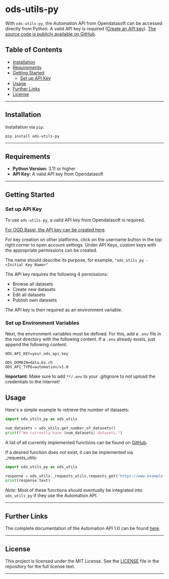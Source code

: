 # ods-utils-py
With `ods-utils-py`, the Automation API from Opendatasoft can be accessed directly from Python. A valid API key is required ([Create an API key](#set-up-api-key)). [The source code is publicly available on GitHub](https://github.com/opendatabs/ods-utils-py).

## Table of Contents

   - [Installation](#installation)
   - [Requirements](#requirements)
   - [Getting Started](#getting-started)
     - [Set up API Key](#set-up-api-key)
   - [Usage](#usage)
   - [Further Links](#further-links)
   - [License](#license)

---

## Installation

Installation via `pip`:

```bash
pip install ods-utils-py
```

---

## Requirements

- **Python Version:** 3.11 or higher
- **API Key:** A valid API key from Opendatasoft

---

## Getting Started

### Set up API Key

To use `ods-utils-py`, a valid API key from Opendatasoft is required.

[For OGD Basel, the API key can be created here](https://data.bs.ch/account/api-keys/).

For key creation on other platforms, click on the username button in the top right corner to open account settings. Under API Keys, custom keys with the appropriate permissions can be created.

The name should describe its purpose, for example, `"ods_utils_py - <Initial Key Name>"`

The API key requires the following 4 permissions:
- Browse all datasets
- Create new datasets
- Edit all datasets
- Publish own datasets

The API key is then required as an environment variable.

### Set up Environment Variables
Next, the environment variables must be defined. For this, add a `.env` file in the root directory with the following content. If a `.env` already exists, just append the following content:

```.env
ODS_API_KEY=your_ods_api_key

ODS_DOMAIN=data.bs.ch
ODS_API_TYPE=automation/v1.0
```

**Important:** Make sure to add `**/.env` to your .gitignore to not upload the credentials to the internet!  

## Usage

Here's a simple example to retrieve the number of datasets:

```python
import ods_utils_py as ods_utils

num_datasets = ods_utils.get_number_of_datasets()
print(f"We currently have {num_datasets} datasets.")
```

A list of all currently implemented functions can be found on [GitHub](https://github.com/opendatabs/ods-utils-py/tree/main/src/ods_utils_py).

If a desired function does not exist, it can be implemented via _requests_utils:

```python
import ods_utils_py as ods_utils

response = ods_utils._requests_utils.requests_get("https://www.example.com")
print(response.text)
```

*Note:* Most of these functions should eventually be integrated into `ods_utils_py` if they use the Automation API.

---

## Further Links
The complete documentation of the Automation API 1.0 can be found [here](https://help.opendatasoft.com/apis/ods-automation-v1/).

---

## License

This project is licensed under the MIT License. See the [LICENSE](LICENSE) file in the repository for the full license text.

---
